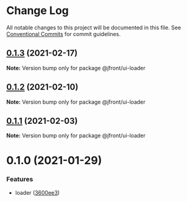 # Change Log

All notable changes to this project will be documented in this file.
See [Conventional Commits](https://conventionalcommits.org) for commit guidelines.

## [0.1.3](https://github.com/Jepria/jfront-ui/compare/@jfront/ui-loader@0.1.2...@jfront/ui-loader@0.1.3) (2021-02-17)

**Note:** Version bump only for package @jfront/ui-loader





## [0.1.2](https://github.com/Jepria/jfront-ui/compare/@jfront/ui-loader@0.1.1...@jfront/ui-loader@0.1.2) (2021-02-10)

**Note:** Version bump only for package @jfront/ui-loader





## [0.1.1](https://github.com/Jepria/jfront-ui/compare/@jfront/ui-loader@0.1.0...@jfront/ui-loader@0.1.1) (2021-02-03)

**Note:** Version bump only for package @jfront/ui-loader





# 0.1.0 (2021-01-29)


### Features

* loader ([3600ee3](https://github.com/Jepria/jfront-ui/commit/3600ee3c3d69ecf0948f7342f7398dfe0785982f))
